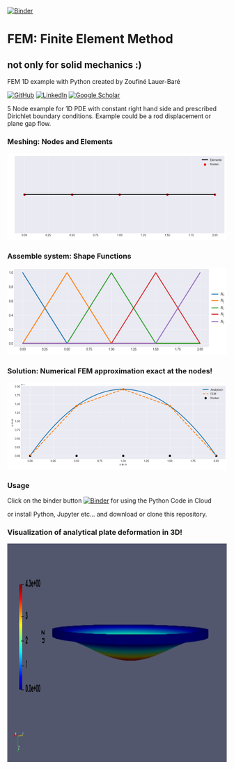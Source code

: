 [![Binder](https://mybinder.org/badge_logo.svg)](https://mybinder.org/v2/gh/zolabar/FEM/HEAD)

# FEM: Finite Element Method 
## not only for solid mechanics :)

FEM 1D example with Python created by Zoufiné Lauer-Baré

[![GitHub](https://img.shields.io/badge/github-%23121011.svg?style=for-the-badge&logo=github&logoColor=white)](https://github.com/zolabar)
[![LinkedIn](https://img.shields.io/badge/linkedin-%230077B5.svg?style=for-the-badge&logo=linkedin&logoColor=white)](https://www.linkedin.com/in/zoufine-lauer-bare-14677a77)
[![Google Scholar](https://img.shields.io/badge/google%20scholar-4285F4?style=for-the-badge&logo=google%20assistant&logoColor=white)](https://scholar.google.com/citations?user=Gsm7ZzUAAAAJ&hl=en&oi=sra)

5 Node example for 1D PDE with constant right hand side and prescribed Dirichlet boundary conditions. Example could be a rod displacement or plane gap flow.

### Meshing: Nodes and Elements

<img src=FIGURES/diskretisierung.PNG height='200'>

### Assemble system: Shape Functions

<img src=FIGURES/formfunktionen.PNG height='200'>

### Solution: Numerical FEM approximation exact at the nodes!

<img src=FIGURES/verschiebung.PNG height='200'>

### Usage

Click on the binder button [![Binder](https://mybinder.org/badge_logo.svg)](https://mybinder.org/v2/gh/zolabar/FEM/HEAD) for using the Python Code in Cloud

or install Python, Jupyter etc... and download or clone this repository.

### Visualization of analytical plate deformation in 3D!

<img src=FIGURES/plate_analytical_uz_scaled.PNG height='500'>
